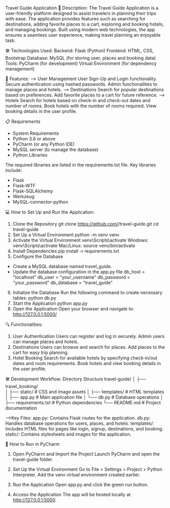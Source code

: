 Travel Guide Application
📖 Description:
The Travel Guide Application is a user-friendly platform designed to assist travelers in planning their trips with ease. The application provides features such as searching for destinations, adding favorite places to a cart, exploring and booking hotels, and managing bookings. Built using modern web technologies, the app ensures a seamless user experience, making travel planning an enjoyable task.


🛠 Technologies Used:
Backend: Flask (Python)
Frontend: HTML, CSS, Bootstrap
Database: MySQL (for storing user, places and booking data)
Tools:
PyCharm (for development)
Virtual Environment (for dependency management)

🚀 Features:
--> User Management
User Sign-Up and Login functionality.
Secure authentication using hashed passwords.
Admin functionalities to manage places and hotels.
--> Destinations
Search for popular destinations based on preferences.
Add favorite places to a cart for future reference.
--> Hotels
Search for hotels based on check-in and check-out dates and number of rooms.
Book hotels with the number of rooms required.
View booking details in the user profile.

📋 Requirements
* System Requirements
* Python 3.8 or above
* PyCharm (or any Python IDE)
* MySQL server (to manage the database)
* Python Libraries

The required libraries are listed in the requirements.txt file. Key libraries include:
* Flask
* Flask-WTF
* Flask-SQLAlchemy
* Werkzeug
* MySQL-connector-python

💻 How to Set Up and Run the Application:
1. Clone the Repository
   git clone https://github.com/<your-usernam>/travel-guide.git
   cd travel-guide
2. Set Up a Virtual Environment
   python -m venv venv
3. Activate the Virtual Environment
   venv\Scripts\activate
  Windows:
 venv\Scripts\activate
  Mac/Linux:
 source venv/bin/activate
4. Install Dependencies
   pip install -r requirements.txt
5. Configure the Database
  * Create a MySQL database named travel_guide.
  * Update the database configuration in the app.py file
  db_host = "localhost"
  db_user = "your_username"
  db_password = "your_password"
  db_database = "travel_guide"
6. Initialize the Database
   Run the following command to create necessary tables:
   python db.py
7. Start the Application
   python app.py
8. Open the Application
   Open your browser and navigate to:
   http://127.0.0.1:5000/


🔍 Functionalities:
1. User Authentication
Users can register and log in securely.
Admin users can manage places and hotels.
2. Destinations
Users can browse and search for places.
Add places to the cart for easy trip planning.
3. Hotel Booking
Search for available hotels by specifying check-in/out dates and room requirements.
Book hotels and view booking details in the user profile.

🛠 Development Workflow:
Directory Structure
travel-guide/
│
├── travel_booking/  
│   ├── static/              # CSS and image assets
│   ├── templates/           # HTML templates
│   ├── app.py               # Main application file
│   └── db.py                # Database operations
│
├── requirements.txt         # Python dependencies
└── README.md                # Project documentation

-->Key Files:
app.py: Contains Flask routes for the application.
db.py: Handles database operations for users, places, and hotels.
templates/: Includes HTML files for pages like login, signup, destinations, and booking.
static/: Contains stylesheets and images for the application.

🔧 How to Run in PyCharm
1. Open PyCharm and Import the Project
Launch PyCharm and open the travel-guide folder.

2. Set Up the Virtual Environment
Go to File > Settings > Project > Python Interpreter.
Add the venv virtual environment created earlier.

3. Run the Application
Open app.py and click the green run button.

4. Access the Application
The app will be hosted locally at http://127.0.0.1:5000.


